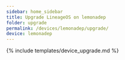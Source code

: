 ```yaml
---
sidebar: home_sidebar
title: Upgrade LineageOS on lemonadep
folder: upgrade
permalink: /devices/lemonadep/upgrade/
device: lemonadep
---
```

{% include templates/device_upgrade.md %}

